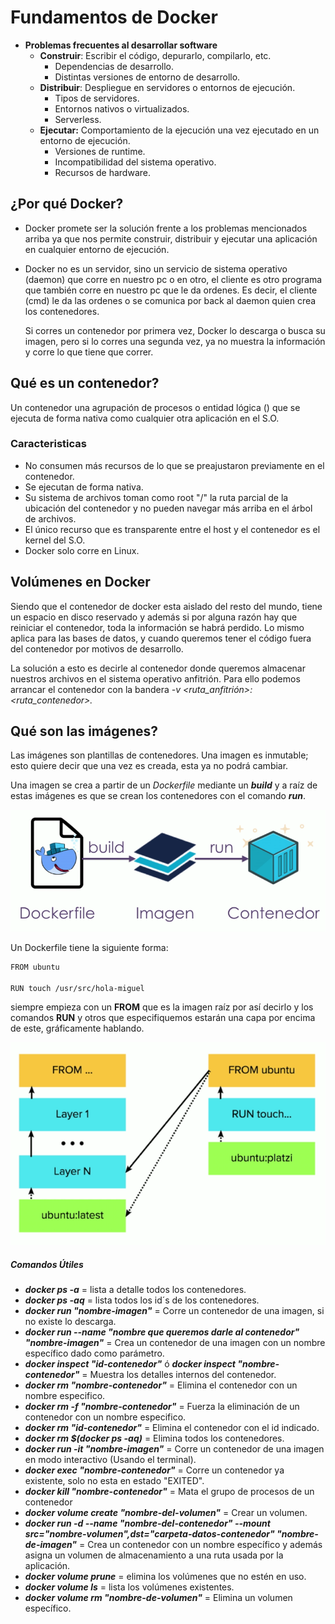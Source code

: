 # Fundamentos de Docker

+ **Problemas frecuentes al desarrollar software**
  + **Construir**: Escribir el código, depurarlo, compilarlo, etc.
    + Dependencias de desarrollo.
    + Distintas versiones de entorno de desarrollo.
  + **Distribuir**: Despliegue en servidores o entornos de ejecución.
    + Tipos de servidores.
    + Entornos nativos o virtualizados.
    + Serverless.
  + **Ejecutar:** Comportamiento de la ejecución una vez ejecutado en un entorno de ejecución.
    + Versiones de runtime.
    + Incompatibilidad del sistema operativo.
    + Recursos de hardware.



## ¿Por qué Docker?

+ Docker promete ser la solución frente a los problemas mencionados arriba ya que nos permite construir, distribuir y ejecutar una aplicación en cualquier entorno de ejecución.

+ Docker no es un servidor, sino un servicio de sistema operativo  (daemon) que corre en nuestro pc o en otro, el cliente es otro programa  que también corre en nuestro pc que le da ordenes. Es decir, el cliente  (cmd) le da las ordenes  o se comunica por back al daemon quien crea los  contenedores.

  Si corres un contenedor por primera vez, Docker lo descarga o busca  su imagen, pero si lo corres una segunda vez, ya no muestra la información y  corre lo que tiene que correr.



## Qué es un contenedor?

Un contenedor una agrupación de procesos o entidad lógica () que se ejecuta de forma nativa como cualquier otra aplicación en el S.O.

### Caracteristicas

+ No consumen más recursos de lo que se preajustaron previamente en el contenedor.
+ Se ejecutan de forma nativa.
+ Su sistema de archivos toman como root "/" la ruta parcial de la ubicación del contenedor y no pueden navegar más arriba en el  árbol de archivos.
+ El único recurso  que es transparente entre el host y el contenedor es el kernel del S.O.
+ Docker solo corre  en Linux.



## Volúmenes en Docker

Siendo que el contenedor de docker esta aislado del resto del mundo,  tiene un espacio en disco reservado y además si por alguna razón hay que  reiniciar el contenedor, toda la información se habrá perdido. Lo mismo  aplica para las bases de datos, y cuando queremos tener el código fuera  del contenedor por motivos de desarrollo.

La solución a esto es decirle al contenedor donde queremos almacenar  nuestros archivos en el sistema operativo anfitrión. Para ello podemos  arrancar el contenedor con la bandera *-v <ruta_anfitrión>:<ruta_contenedor>.*

## Qué son las imágenes?

Las imágenes son plantillas de contenedores. Una imagen es inmutable; esto quiere decir que una vez es creada, esta ya no podrá cambiar.

Una imagen se crea a partir de un *Dockerfile* mediante un ***build*** y a raíz de estas imágenes es que se crean los contenedores con el comando ***run***.

![1554738862164](https://github.com/mcortegana/curso-docker/blob/master/src/1554738862164.png)

Un Dockerfile tiene la siguiente forma:

```bash
FROM ubuntu

RUN touch /usr/src/hola-miguel
```

siempre empieza con un **FROM** que es la imagen raíz por así decirlo y los  comandos **RUN** y otros que especifiquemos estarán una capa por encima de este, gráficamente hablando.

![1554740134331](https://github.com/mcortegana/curso-docker/blob/master/src/1554740134331.png)



##### Comandos Útiles

+ ***docker ps -a*** = lista a detalle todos los contenedores.
+ ***docker ps -aq*** = lista todos los id´s de los contenedores.
+ ***docker run "nombre-imagen"*** = Corre un contenedor de una imagen, si no  existe lo descarga.
+ ***docker run --name "nombre que queremos darle al  contenedor" "nombre-imagen"*** = Crea un contenedor de una  imagen con un nombre específico dado como parámetro.
+ ***docker inspect "id-contenedor"*** ó ***docker inspect "nombre-contenedor"*** = Muestra los detalles internos del contenedor.
+ ***docker rm "nombre-contenedor"*** = Elimina el contenedor con un nombre especifico.
+ ***docker rm -f "nombre-contenedor"*** = Fuerza la eliminación de un contenedor con un nombre especifico.
+ ***docker rm "id-contenedor"*** = Elimina el contenedor con el id indicado.
+ ***docker rm $(docker ps -aq)*** = Elimina todos  los contenedores.
+ ***docker run -it "nombre-imagen"*** = Corre un contenedor de una imagen en modo interactivo (Usando el  terminal).
+ ***docker exec "nombre-contenedor"*** = Corre un contenedor ya existente, solo no esta en estado "EXITED".
+ ***docker kill "nombre-contenedor"*** = Mata el grupo de procesos de un contenedor
+ ***docker volume create "nombre-del-volumen"*** =  Crear un volumen.
+ ***docker run -d --name "nombre-del-contenedor" --mount src="nombre-volumen",dst="carpeta-datos-contenedor" "nombre-de-imagen"*** = Crea un contenedor con un nombre específico y además asigna un volumen de almacenamiento a una ruta usada por la aplicación.
+ ***docker volume prune*** = elimina los volúmenes que no estén en uso.
+ ***docker volume ls*** = lista los volúmenes existentes.
+ ***docker volume rm "nombre-de-volumen"*** = Elimina un volumen específico.